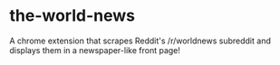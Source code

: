 # the-world-news

A chrome extension that scrapes Reddit's /r/worldnews subreddit and displays them in a newspaper-like front page!
